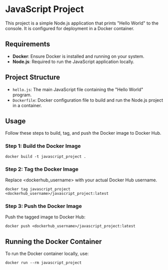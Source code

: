 # JavaScript Project

This project is a simple Node.js application that prints "Hello World" to the console. It is configured for deployment in a Docker container.

## Requirements

- **Docker**: Ensure Docker is installed and running on your system.
- **Node.js**: Required to run the JavaScript application locally.

## Project Structure

- `hello.js`: The main JavaScript file containing the "Hello World" program.
- `Dockerfile`: Docker configuration file to build and run the Node.js project in a container.

## Usage

Follow these steps to build, tag, and push the Docker image to Docker Hub.

### Step 1: Build the Docker Image

    docker build -t javascript_project .

### Step 2: Tag the Docker Image
Replace <dockerhub_username> with your actual Docker Hub username.

    docker tag javascript_project <dockerhub_username>/javascript_project:latest

### Step 3: Push the Docker Image
Push the tagged image to Docker Hub:

    docker push <dockerhub_username>/javascript_project:latest

## Running the Docker Container
To run the Docker container locally, use:

    docker run --rm javascript_project

